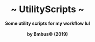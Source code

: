<div align=center>
    <h1>~ UtilityScripts ~</h1>
    <strong>Some utility scripts for my workflow lul</strong> </br>
    </br>
</div>

<div align=center>
    <strong>by Bmbus© (2019)</strong>
</div>